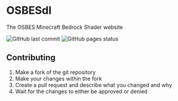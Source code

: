# OSBESdl
The OSBES Minecraft Bedrock Shader website

![GitHub last commit](https://img.shields.io/github/last-commit/osbesdl/osbesdl.github.io)
![GitHub pages status](https://img.shields.io/github/deployments/osbesdl/osbesdl.github.io/github-pages?label=site%20build)

## Contributing
1. Make a fork of the git repository
2. Make your changes within the fork
3. Create a pull request and describe what you changed and why
4. Wait for the changes to either be approved or denied
